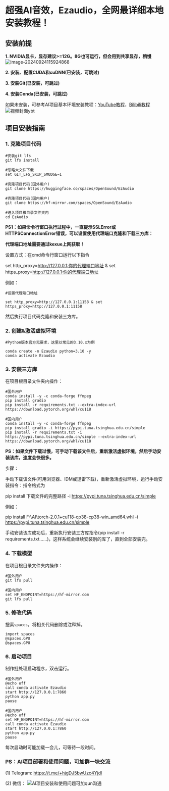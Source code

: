 

# 超强AI音效，Ezaudio，全网最详细本地安装教程！



## 安装前提

**1. NVIDIA显卡，显存建议>=12G。8G也可运行，但会用到共享显存，稍慢**
![image-20240924115924868](https://github.com/user-attachments/assets/d4582c64-574a-41bd-92c4-7faa86f10f4d)


**2. 安装、配置CUDA和cuDNN(已安装，可跳过)**

**3. 安装Git(已安装，可跳过)**

**4. 安装Conda(已安装，可跳过)**

如果未安装，可参考AI项目基本环境安装教程：[YouTube教程](https://youtu.be/yliAfNJgtpI?si=ODw5qKYQ5b9URA2c)，[Bilibili教程](https://www.bilibili.com/video/BV1seYteFEvy/?vd_source=6c8b8679b818b05d24c65f49a65eb994)
![视频封面ybt](https://github.com/user-attachments/assets/e919f124-3bb3-494f-9a1c-3000f9839b78)


## 项目安装指南

### **1. 克隆项目代码**

``` 
#安装git lfs
git lfs install

#忽略大文件下载
set GIT_LFS_SKIP_SMUDGE=1

#克隆项目代码(国外用户)
git clone https://huggingface.co/spaces/OpenSound/EzAudio

#克隆项目代码(国内用户)
git clone https://hf-mirror.com/spaces/OpenSound/EzAudio

#进入项目根目录文件夹内
cd EzAudio
```

**PS1：如果命令行窗口执行过程中，一直提示SSLError或HTTPSConnectionError错误，可以设置使用代理端口克隆和下载三方库：**

**代理端口地址需要通过kexue上网获取！**

设置方式：在cmd命令行窗口运行以下指令

set http_proxy=http://127.0.0.1:你的代理端口地址 & set https_proxy=http://127.0.0.1:你的代理端口地址

例如：

```
#设置代理端口地址

set http_proxy=http://127.0.0.1:11158 & set https_proxy=http://127.0.0.1:11158
```

然后执行项目代码克隆和安装三方库。

### **2.** **创建&激活虚拟环境**

```
#Python版本官方无要求，这里以常见的3.10.x为例

conda create -n Ezaudio python=3.10 -y
conda activate Ezaudio
```

### **3. 安装三方库**

在项目根目录文件夹内操作：

```
#国外用户
conda install -y -c conda-forge ffmpeg
pip install gradio
pip install -r requirements.txt --extra-index-url https://download.pytorch.org/whl/cu118

#国内用户
conda install -y -c conda-forge ffmpeg
pip install gradio -i https://pypi.tuna.tsinghua.edu.cn/simple
pip install -r requirements.txt -i https://pypi.tuna.tsinghua.edu.cn/simple --extra-index-url https://download.pytorch.org/whl/cu118
```

**PS：如果文件下载过慢，可手动下载该文件后，重新激活虚拟环境，然后手动安装该库，速度会快很多。**

步骤：

手动下载该文件(可用浏览器、IDM或迅雷下载)，重新激活虚拟环境，运行手动安装指令：指令格式为

pip install 下载文件的完整路径 -i https://pypi.tuna.tsinghua.edu.cn/simple

例如：

pip install F:\AI\torch-2.0.1+cu118-cp38-cp38-win_amd64.whl -i https://pypi.tuna.tsinghua.edu.cn/simple

手动安装该库成功后，重新执行安装三方库指令(pip install -r requirements.txt......)，这样系统会继续安装别的库了，直到全部安装完。

### 4. 下载模型

在项目根目录文件夹内操作：

```
#国外用户
git lfs pull

#国内用户
set HF_ENDPOINT=https://hf-mirror.com
git lfs pull
```

### 5. 修改代码

搜索`spaces`，将相关代码删除或注释掉。

```
import spaces
@spaces.GPU
@spaces.GPU
```

### 6. 启动项目

制作批处理启动程序，双击运行。

```
#国外用户
@echo off
call conda activate Ezaudio
start http://127.0.0.1:7860
python app.py
pause

#国内用户
@echo off
set HF_ENDPOINT=https://hf-mirror.com
call conda activate Ezaudio
start http://127.0.0.1:7860
python app.py
pause
```
每次启动时可能加载一会儿，可等待一段时间。

### PS：AI项目部署和使用问题，可加群一块交流
(1) Telegram: https://t.me/+hjgDJ5bwUzc4Yjdl

(2) 微信：
![AI项目安装和使用问题可加qun沟通](https://github.com/user-attachments/assets/569a4851-3266-4b78-ac86-bb043c4d0786)

